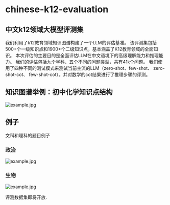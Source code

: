 # chinese-k12-evaluation
## 中文k12领域大模型评测集

我们利用了k12教育领域知识图谱构建了一个LLM的评估基准。
该评测集包括500+个一级知识点和1900+个二级知识点，基本涵盖了K12教育领域的全面知识。
本次评估的主要目的是全面评估LLM在中文语境下的高级理解能力和推理能力。
我们的评估包括九个学科、五个不同的问题类型，共有41k个问题。
我们使用了四种不同的测试模式来测试当前主流的LLM（zero-shot、few-shot、 zero-shot-cot、 few-shot-cot）。并对数学的cot结果进行了推理步骤的评测。

## 知识图谱举例：初中化学知识点结构
![example.jpg](https://github.com/youweihao-tal/chinese-k12-evaluation/blob/main/images/che.png)


## 例子

文科和理科的题目例子
### 政治
![example.jpg](https://github.com/youweihao-tal/chinese-k12-evaluation/blob/main/images/exp5.png)

### 生物
![example.jpg](https://github.com/youweihao-tal/chinese-k12-evaluation/blob/main/images/exp4.png)

评测数据集即将开放.
